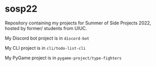 # sosp22
Repository containing my projects for Summer of Side Projects 2022, hosted by former/ students from UIUC.

My Discord bot project is in `discord-bot`

My CLI project is in `cli/todo-list-cli`

My PyGame project is in `pygame-project/type-fighters`
